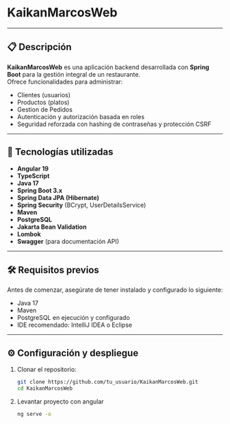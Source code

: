 # KaikanMarcosWeb

---

## 📋 Descripción

**KaikanMarcosWeb** es una aplicación backend desarrollada con **Spring Boot** para la gestión integral de un restaurante.  
Ofrece funcionalidades para administrar:

- Clientes (usuarios)  
- Productos (platos)  
- Gestion de Pedidos
- Autenticación y autorización basada en roles  
- Seguridad reforzada con hashing de contraseñas y protección CSRF  

---

## 🚀 Tecnologías utilizadas
- **Angular 19**
-  **TypeScript**  
- **Java 17**  
- **Spring Boot 3.x**  
- **Spring Data JPA (Hibernate)**  
- **Spring Security** (BCrypt, UserDetailsService)  
- **Maven**  
- **PostgreSQL**  
- **Jakarta Bean Validation**  
- **Lombok**  
- **Swagger** (para documentación API)  

---

## 🛠️ Requisitos previos

Antes de comenzar, asegúrate de tener instalado y configurado lo siguiente:

- Java 17  
- Maven  
- PostgreSQL en ejecución y configurado  
- IDE recomendado: IntelliJ IDEA o Eclipse  

---

## ⚙️ Configuración y despliegue

1. Clonar el repositorio:
   ```bash
   git clone https://github.com/tu_usuario/KaikanMarcosWeb.git
   cd KaikanMarcosWeb
2. Levantar proyecto con angular
   ```bash
   ng serve -o


